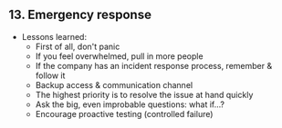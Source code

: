 ## 13. Emergency response
- Lessons learned:
  - First of all, don't panic
  - If you feel overwhelmed, pull in more people
  - If the company has an incident response process, remember & follow it
  - Backup access & communication channel
  - The highest priority is to resolve the issue at hand quickly
  - Ask the big, even improbable questions: what if...?
  - Encourage proactive testing (controlled failure)